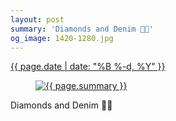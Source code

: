 ```yaml
---
layout: post
summary: 'Diamonds and Denim 💎👖'
og_image: 1420-1280.jpg
---
```


<div class="post">
 <time>
  <a href="/1420">
   {{ page.date | date: "%B %-d, %Y" }}
  </a>
 </time>
 <a href="/1420">
  <figure data-taken="8/3/2021">
   <img alt="{{ page.summary }}" sizes="(min-width: 700px) 50vw, calc(100vw - 2rem)" src="{{ site.assets_url }}/1420-640.jpg" srcset="{{ site.assets_url }}/1420-320.jpg 320w, {{ site.assets_url }}/1420-640.jpg 640w, {{ site.assets_url }}/1420-960.jpg 960w, {{ site.assets_url }}/1420-1280.jpg 1280w"/>
  </figure>
 </a>
 <span>
  Diamonds and Denim 💎👖
 </span>
</div>
